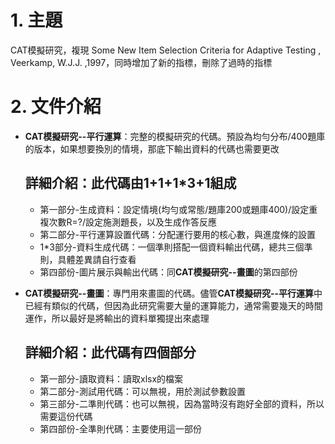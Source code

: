 # 1. 主題
CAT模擬研究，複現 Some New Item Selection Criteria for Adaptive Testing , Veerkamp, W.J.J. ,1997，同時增加了新的指標，刪除了過時的指標

# 2. 文件介紹
- **CAT模擬研究--平行運算**：完整的模擬研究的代碼。預設為均勻分布/400題庫的版本，如果想要換別的情境，那底下輸出資料的代碼也需要更改
  ## **詳細介紹**：此代碼由1+1+1*3+1組成
  - 第一部分-生成資料：設定情境(均勻或常態/題庫200或題庫400)/設定重複次數R=?/設定施測題長，以及生成作答反應
  - 第二部分-平行運算設置代碼：分配運行要用的核心數，與進度條的設置
  - 1*3部分-資料生成代碼：一個準則搭配一個資料輸出代碼，總共三個準則，具體差異請自行查看
  - 第四部份-圖片展示與輸出代碼：同**CAT模擬研究--畫圖**的第四部份

    
- **CAT模擬研究--畫圖**：專門用來畫圖的代碼。儘管**CAT模擬研究--平行運算**中已經有類似的代碼，但因為此研究需要大量的運算能力，通常需要幾天的時間運作，所以最好是將輸出的資料單獨提出來處理
  ## **詳細介紹**：此代碼有四個部分
  - 第一部分-讀取資料：讀取xlsx的檔案
  - 第二部分-測試用代碼：可以無視，用於測試參數設置
  - 第三部分-二準則代碼：也可以無視，因為當時沒有跑好全部的資料，所以需要這份代碼
  - 第四部份-全準則代碼：主要使用這一部份
